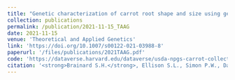 ```yaml
---
title: "Genetic characterization of carrot root shape and size using genome-wide association analysis and genomic-estimated breeding values"
collection: publications
permalink: /publication/2021-11-15_TAAG
date: 2021-11-15
venue: 'Theoretical and Applied Genetics'
link: 'https://doi.org/10.1007/s00122-021-03988-8'
paperurl: '/files/publications/2021TAAG.pdf'
code: 'https://dataverse.harvard.edu/dataverse/usda-npgs-carrot-collection'
citation: '<strong>Brainard S.H.</strong>, Ellison S.L., Simon P.W., Dawson J.C., and Goldman I.L. Genetic characterization of carrot root shape and size using genome-wide association analysis and genomic-estimated breeding values. <i>Theor Appl Genet</i> (2022) https://doi.org/10.1007/s00122-021-03988-8'
---
```



